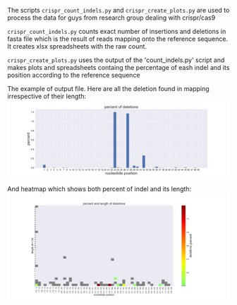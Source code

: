 The scripts `crispr_count_indels.py` and `crispr_create_plots.py` are used to process the data for guys from research group dealing with crispr/cas9 

`crispr_count_indels.py` counts exact number of insertions and deletions in fasta file which is the result of reads mapping onto the reference sequence. It creates xlsx spreadsheets with the raw count.

`crispr_create_plots.py` uses the output of the 'count_indels.py' script and makes plots and spreadsheets containg the percentage of eash indel and its position according to the reference sequence

The example of output file. Here are all the deletion found in mapping irrespective of their length: 
![bars](example_output/dels_bars.png)

And heatmap which shows both percent of indel and its length:
![heatmap](example_output/dels_heatmap.png)

